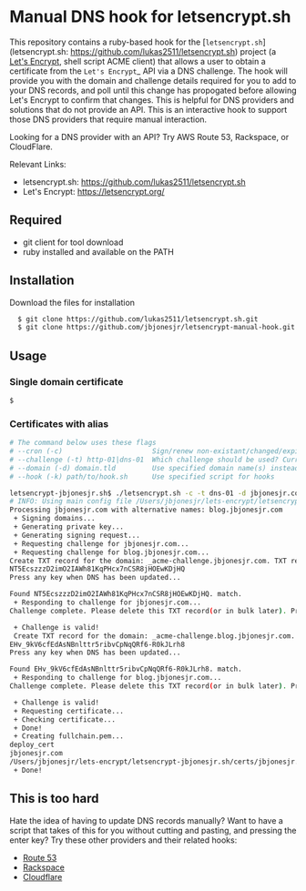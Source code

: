 # Manual DNS hook for letsencrypt.sh

This repository contains a ruby-based hook for the [`letsencrypt.sh`](letsencrypt.sh: https://github.com/lukas2511/letsencrypt.sh) project (a [Let's Encrypt](https://letsencrypt.org/), shell script ACME client) that allows a user to obtain a certificate from the `Let's Encrypt`_ API via a DNS challenge. The hook will provide you with the domain and challenge details required for you to add to your DNS records, and poll until this change has propogated before allowing Let's Encrypt to confirm that changes. This is helpful for DNS providers and solutions that do not provide an API. This is an interactive hook to support those DNS providers that require manual interaction.

Looking for a DNS provider with an API? Try AWS Route 53, Rackspace, or CloudFlare.

Relevant Links:
* letsencrypt.sh: https://github.com/lukas2511/letsencrypt.sh
* Let's Encrypt: https://letsencrypt.org/

## Required
* git client for tool download
* ruby installed and available on the PATH

## Installation
Download the files for installation

``` sh
  $ git clone https://github.com/lukas2511/letsencrypt.sh.git
  $ git clone https://github.com/jbjonesjr/letsencrypt-manual-hook.git letsencrypt.sh/hooks/manual
```

## Usage

### Single domain certificate

``` bash
$ 
```


### Certificates with alias

``` bash
# The command below uses these flags
# --cron (-c)                      Sign/renew non-existant/changed/expiring certificates.
# --challenge (-t) http-01|dns-01  Which challenge should be used? Currently http-01 and dns-01 are supported
# --domain (-d) domain.tld         Use specified domain name(s) instead of domains.txt entry (one certificate!)
# --hook (-k) path/to/hook.sh      Use specified script for hooks

letsencrypt-jbjonesjr.sh$ ./letsencrypt.sh -c -t dns-01 -d jbjonesjr.com -d blog.jbjonesjr.com -k ./hooks/manual/manual_hook.rb
# INFO: Using main config file /Users/jbjonesjr/lets-encrypt/letsencrypt-jbjonesjr.sh/config.sh
Processing jbjonesjr.com with alternative names: blog.jbjonesjr.com
 + Signing domains...
 + Generating private key...
 + Generating signing request...
 + Requesting challenge for jbjonesjr.com...
 + Requesting challenge for blog.jbjonesjr.com...
Create TXT record for the domain: _acme-challenge.jbjonesjr.com. TXT record:
NT5EcszzzD2imO2IAWh81KqPHcx7nCSR8jHOEwKDjHQ
Press any key when DNS has been updated...

Found NT5EcszzzD2imO2IAWh81KqPHcx7nCSR8jHOEwKDjHQ. match.
 + Responding to challenge for jbjonesjr.com...
Challenge complete. Please delete this TXT record(or in bulk later). Press any key when DNS has been updated...

 + Challenge is valid!
 Create TXT record for the domain: _acme-challenge.blog.jbjonesjr.com. TXT record:
EHv_9kV6cfEdAsNBnlttr5ribvCpNqQRf6-R0kJLrh8
Press any key when DNS has been updated...

Found EHv_9kV6cfEdAsNBnlttr5ribvCpNqQRf6-R0kJLrh8. match.
 + Responding to challenge for blog.jbjonesjr.com...
Challenge complete. Please delete this TXT record(or in bulk later). Press any key when DNS has been updated...

 + Challenge is valid!
 + Requesting certificate...
 + Checking certificate...
 + Done!
 + Creating fullchain.pem...
deploy_cert
jbjonesjr.com
/Users/jbjonesjr/lets-encrypt/letsencrypt-jbjonesjr.sh/certs/jbjonesjr.com/cert.pem
 + Done!
```

## This is too hard
Hate the idea of having to update DNS records manually? Want to have a script that takes of this for you without cutting and pasting, and pressing the enter key? Try these other providers and their related hooks:
* [Route 53](https://gist.github.com/asimihsan/d8d8f0f10bdc85fc6f8a)
* [Rackspace](https://github.com/major/letsencrypt-rackspace-hook/)
* [Cloudflare](https://github.com/kappataumu/letsencrypt-cloudflare-hook)
